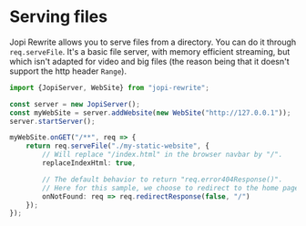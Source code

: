 # Serving files

Jopi Rewrite allows you to serve files from a directory. You can do it through `req.serveFile`.
It's a basic file server, with memory efficient streaming, but which isn't adapted for video
and big files (the reason being that it doesn't support the http header `Range`).

```typescript
import {JopiServer, WebSite} from "jopi-rewrite";

const server = new JopiServer();
const myWebSite = server.addWebsite(new WebSite("http://127.0.0.1"));
server.startServer();

myWebSite.onGET("/**", req => {
    return req.serveFile("./my-static-website", {
        // Will replace "/index.html" in the browser navbar by "/".
        replaceIndexHtml: true,

        // The default behavior to return "req.error404Response()".
        // Here for this sample, we choose to redirect to the home page.
        onNotFound: req => req.redirectResponse(false, "/")
    });
});
```